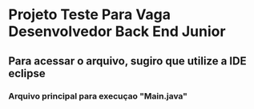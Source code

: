# Projeto Teste Para Vaga Desenvolvedor Back End Junior
## Para acessar o arquivo, sugiro que utilize a IDE eclipse 
### Arquivo principal para execuçao "Main.java"
